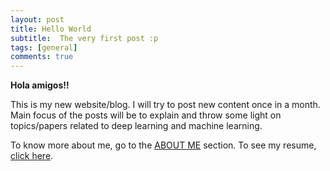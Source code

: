 ```yaml
---
layout: post
title: Hello World
subtitle:  The very first post :p
tags: [general]
comments: true
---
```


**Hola amigos!!**

This is my new website/blog. I will try to post new content once in a month. Main  focus of the posts will be to explain and throw some light on topics/papers related to deep learning and machine learning. 

To know more about me, go to the [ABOUT ME](https://ac-alpha.github.io/aboutme/) section. To see my resume, [click here](https://ac-alpha.github.io/resume/).
